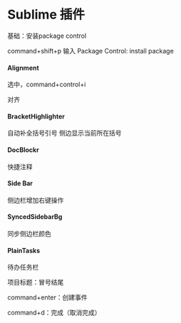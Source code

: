 # Sublime 插件

基础：安装package control

command+shift+p 输入 Package Control: install package





#### Alignment

选中，command+control+i

对齐

#### BracketHighlighter

自动补全括号引号
侧边显示当前所在括号

#### DocBlockr

快捷注释

#### Side Bar

侧边栏增加右键操作

#### SyncedSidebarBg

同步侧边栏颜色

#### PlainTasks

待办任务栏

项目标题：冒号结尾

command+enter：创建事件

command+d：完成（取消完成）



